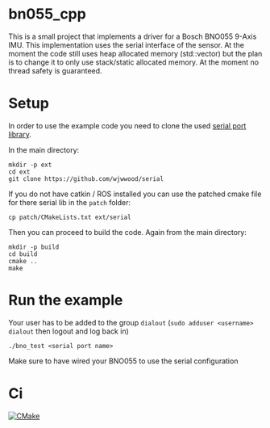 # bn055_cpp

This is a small project that implements a driver for a Bosch BNO055 9-Axis IMU. This implementation uses the serial interface of the sensor. At the moment the code still uses heap allocated memory (std::vector) but the plan is to change it to only use stack/static allocated memory.
At the moment no thread safety is guaranteed.

# Setup

In order to use the example code you need to clone the used [serial port library](https://github.com/wjwwood/serial). 

In the main directory:

```
mkdir -p ext
cd ext
git clone https://github.com/wjwwood/serial
```

If you do not have catkin / ROS installed you can use the patched cmake file for there serial lib in the `patch` folder:

```
cp patch/CMakeLists.txt ext/serial
```


Then you can proceed to build the code. 
Again from the main directory:

```
mkdir -p build
cd build
cmake ..
make
```

# Run the example

Your user has to be added to the group `dialout` (`sudo adduser <username> dialout` then logout and log back in)

```
./bno_test <serial port name>
```

Make sure to have wired your BNO055 to use the serial configuration

# Ci

[![CMake](https://github.com/firesurfer/bno055_cpp/actions/workflows/cmake.yml/badge.svg)](https://github.com/firesurfer/bno055_cpp/actions/workflows/cmake.yml)
